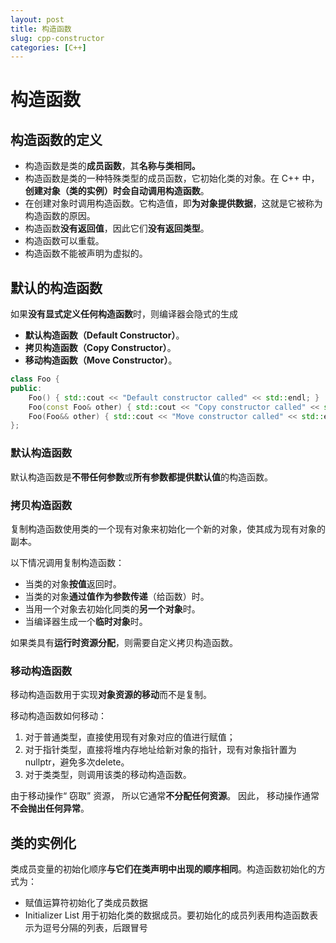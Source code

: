 ```yaml
---
layout: post
title: 构造函数
slug: cpp-constructor
categories: [C++]
---
```

# 构造函数

## 构造函数的定义

+   构造函数是类的**成员函数**，其**名称与类相同。**
+   构造函数是类的一种特殊类型的成员函数，它初始化类的对象。在 C++ 中，**创建对象（类的实例）时会自动调用构造函数**。
+   在创建对象时调用构造函数。它构造值，即**为对象提供数据**，这就是它被称为构造函数的原因。
+   构造函数**没有返回值**，因此它们**没有返回类型**。
+   构造函数可以重载。
+   构造函数不能被声明为虚拟的。

## 默认的构造函数

如果**没有显式定义任何构造函数**时，则编译器会隐式的生成

+   **默认构造函数（Default Constructor）**。
+   **拷贝构造函数（Copy Constructor）**。
+   **移动构造函数（Move Constructor）**。

```c++
class Foo {
public:
    Foo() { std::cout << "Default constructor called" << std::endl; }
    Foo(const Foo& other) { std::cout << "Copy constructor called" << std::endl; }
    Foo(Foo&& other) { std::cout << "Move constructor called" << std::endl; }
};
```

### 默认构造函数

默认构造函数是**不带任何参数**或**所有参数都提供默认值**的构造函数。

### 拷贝构造函数

复制构造函数使用类的一个现有对象来初始化一个新的对象，使其成为现有对象的副本。

以下情况调用复制构造函数：

+   当类的对象**按值**返回时。
+   当类的对象**通过值作为参数传递**（给函数）时。
+   当用一个对象去初始化同类的**另一个对象**时。
+   当编译器生成一个**临时对象**时。

如果类具有**运行时资源分配**，则需要自定义拷贝构造函数。

### 移动构造函数

移动构造函数用于实现**对象资源的移动**而不是复制。

移动构造函数如何移动：

1.   对于普通类型，直接使用现有对象对应的值进行赋值；
1.   对于指针类型，直接将堆内存地址给新对象的指针，现有对象指针置为nullptr，避免多次delete。
1.   对于类类型，则调用该类的移动构造函数。

由于移动操作“ 窃取” 资源， 所以它通常**不分配任何资源**。 因此， 移动操作通常**不会抛出任何异常**。

## 类的实例化

类成员变量的初始化顺序**与它们在类声明中出现的顺序相同**。构造函数初始化的方式为：

+   赋值运算符初始化了类成员数据
+   Initializer List 用于初始化类的数据成员。要初始化的成员列表用构造函数表示为逗号分隔的列表，后跟冒号